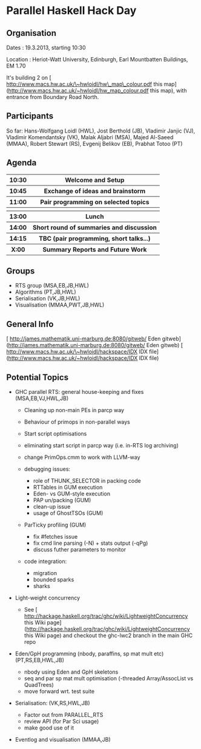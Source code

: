 # Parallel Haskell Hack Day


## Organisation



Dates : 19.3.2013, starting 10:30



Location : Heriot-Watt University, Edinburgh, Earl Mountbatten Buildings, EM 1.70



It's building 2 on [
http://www.macs.hw.ac.uk/\~hwloidl/hw\_map\_colour.pdf this map](http://www.macs.hw.ac.uk/~hwloidl/hw_map_colour.pdf this map), with entrance from Boundary Road North.
 


## Participants



So far: Hans-Wolfgang Loidl (HWL), Jost Berthold (JB), Vladimir Janjic (VJ), Vladimir Komendantsky (VK), Malak Aljabri (MSA), Majed Al-Saeed (MMAA), Robert Stewart (RS), Evgenij Belikov (EB), Prabhat Totoo (PT)


## Agenda


<table><tr><th> 10:30 </th>
<th> Welcome and Setup 
</th></tr>
<tr><th> 10:45 </th>
<th> Exchange of ideas and brainstorm 
</th></tr>
<tr><th> 11:00 </th>
<th> Pair programming on selected topics 
</th></tr>
<tr><th>       </th>
<th> 
</th></tr>
<tr><th> 13:00 </th>
<th> Lunch 
</th></tr>
<tr><th> 14:00 </th>
<th> Short round of summaries and discussion 
</th></tr>
<tr><th> 14:15 </th>
<th> TBC (pair programming, short talks...) 
</th></tr>
<tr><th> X:00  </th>
<th> Summary Reports and Future Work
</th></tr></table>


## Groups


- RTS group (MSA,EB,JB,HWL)
- Algorithms (PT,JB,HWL)
- Serialisation (VK,JB,HWL)
- Visualisation (MMAA,PWT,JB,HWL) 

## General Info



[
http://james.mathematik.uni-marburg.de:8080/gitweb/ Eden gitweb](http://james.mathematik.uni-marburg.de:8080/gitweb/ Eden gitweb)
[
http://www.macs.hw.ac.uk/\~hwloidl/hackspace/IDX IDX file](http://www.macs.hw.ac.uk/~hwloidl/hackspace/IDX IDX file)


## Potential Topics


- GHC parallel RTS: general house-keeping and fixes  (MSA,EB,VJ,HWL,JB)

  - Cleaning up non-main PEs in parcp way
  - Behaviour of primops in non-parallel ways
  - Start script optimisations
  - eliminating start script in parcp way (i.e. in-RTS log archiving)
  - change PrimOps.cmm to work with LLVM-way
  - debugging issues:

    - role of THUNK\_SELECTOR in packing code
    - RTTables in GUM execution
    - Eden- vs GUM-style execution
    - PAP un/packing (GUM)
    - clean-up issue
    - usage of GhostTSOs (GUM)
  - ParTicky profiling (GUM)

    - fix \#fetches issue
    - fix cmd line parsing (-N) + stats output (-qPg)
    - discuss futher parameters to monitor
  - code integration:

    - migration
    - bounded sparks
    - sharks
- Light-weight concurrency

  - See [
    http://hackage.haskell.org/trac/ghc/wiki/LightweightConcurrency this Wiki page](http://hackage.haskell.org/trac/ghc/wiki/LightweightConcurrency this Wiki page) and checkout the ghc-lwc2 branch in the main GHC repo
- Eden/GpH programming (nbody, paraffins, sp mat mult etc) (PT,RS,EB,HWL,JB)

  - nbody using Eden and GpH skeletons
  - seq and par sp mat mult optimisation (-threaded Array/AssocList vs QuadTrees)
  - move forward wrt. test suite
- Serialisation: (VK,RS,HWL,JB)

  - Factor out from PARALLEL\_RTS
  - review API (for Par Sci usage)
  - make good use of it 
- Eventlog and visualisation (MMAA,JB)
